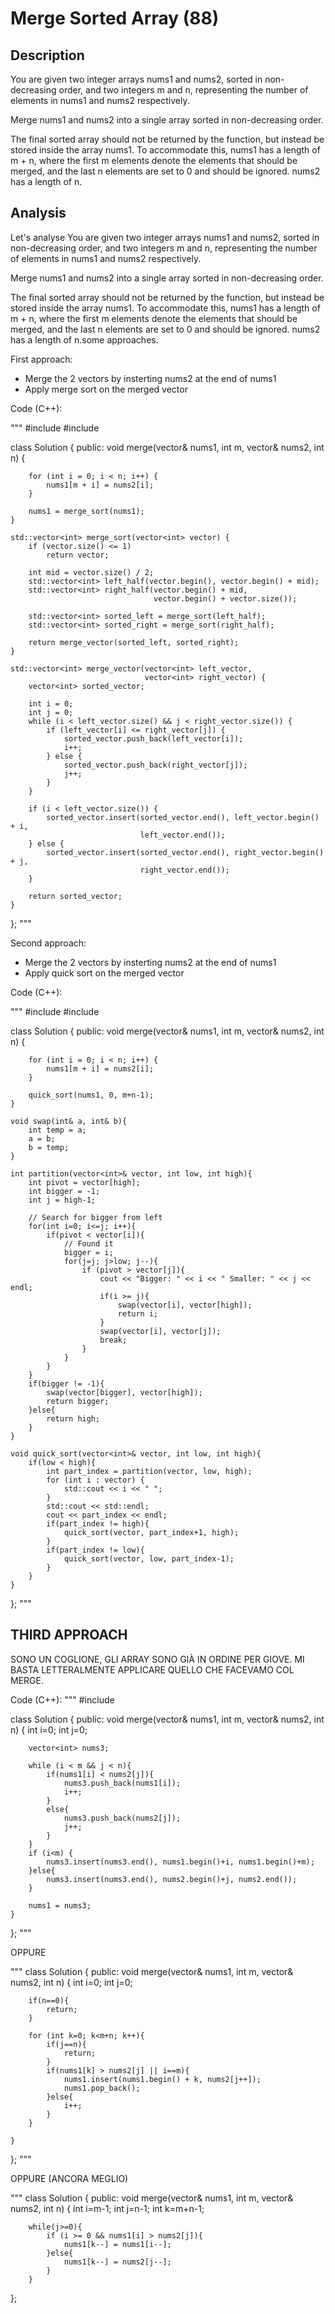# Merge Sorted Array (88)

## Description
You are given two integer arrays nums1 and nums2, sorted in non-decreasing order, and two integers m and n, representing the number of elements in nums1 and nums2 respectively.

Merge nums1 and nums2 into a single array sorted in non-decreasing order.

The final sorted array should not be returned by the function, but instead be stored inside the array nums1. To accommodate this, nums1 has a length of m + n, where the first m elements denote the elements that should be merged, and the last n elements are set to 0 and should be ignored. nums2 has a length of n.

## Analysis

Let's analyse You are given two integer arrays nums1 and nums2, sorted in non-decreasing order, and two integers m and n, representing the number of elements in nums1 and nums2 respectively.

Merge nums1 and nums2 into a single array sorted in non-decreasing order.

The final sorted array should not be returned by the function, but instead be stored inside the array nums1. To accommodate this, nums1 has a length of m + n, where the first m elements denote the elements that should be merged, and the last n elements are set to 0 and should be ignored. nums2 has a length of n.some approaches.

First approach:

- Merge the 2 vectors by insterting nums2 at the end of nums1
- Apply merge sort on the merged vector

Code (C++):

"""
#include <iostream>
#include <vector>

class Solution {
public:
    void merge(vector<int>& nums1, int m, vector<int>& nums2, int n) {

        for (int i = 0; i < n; i++) {
            nums1[m + i] = nums2[i];
        }

        nums1 = merge_sort(nums1);
    }

    std::vector<int> merge_sort(vector<int> vector) {
        if (vector.size() <= 1)
            return vector;

        int mid = vector.size() / 2;
        std::vector<int> left_half(vector.begin(), vector.begin() + mid);
        std::vector<int> right_half(vector.begin() + mid,
                                    vector.begin() + vector.size());

        std::vector<int> sorted_left = merge_sort(left_half);
        std::vector<int> sorted_right = merge_sort(right_half);

        return merge_vector(sorted_left, sorted_right);
    }

    std::vector<int> merge_vector(vector<int> left_vector,
                                  vector<int> right_vector) {
        vector<int> sorted_vector;

        int i = 0;
        int j = 0;
        while (i < left_vector.size() && j < right_vector.size()) {
            if (left_vector[i] <= right_vector[j]) {
                sorted_vector.push_back(left_vector[i]);
                i++;
            } else {
                sorted_vector.push_back(right_vector[j]);
                j++;
            }
        }

        if (i < left_vector.size()) {
            sorted_vector.insert(sorted_vector.end(), left_vector.begin() + i,
                                 left_vector.end());
        } else {
            sorted_vector.insert(sorted_vector.end(), right_vector.begin() + j,
                                 right_vector.end());
        }

        return sorted_vector;
    }
};
"""

Second approach:

- Merge the 2 vectors by insterting nums2 at the end of nums1
- Apply quick sort on the merged vector

Code (C++):

"""
#include <iostream>
#include <vector>

class Solution {
public:
    void merge(vector<int>& nums1, int m, vector<int>& nums2, int n) {

        for (int i = 0; i < n; i++) {
            nums1[m + i] = nums2[i];
        }

        quick_sort(nums1, 0, m+n-1);
    }

    void swap(int& a, int& b){
        int temp = a;
        a = b;
        b = temp;
    }

    int partition(vector<int>& vector, int low, int high){
        int pivot = vector[high];
        int bigger = -1;
        int j = high-1;

        // Search for bigger from left
        for(int i=0; i<=j; i++){
            if(pivot < vector[i]){
                // Found it
                bigger = i;
                for(j=j; j>low; j--){
                    if (pivot > vector[j]){
                        cout << "Bigger: " << i << " Smaller: " << j << endl;
                        if(i >= j){
                            swap(vector[i], vector[high]);
                            return i;
                        }
                        swap(vector[i], vector[j]);
                        break;
                    }
                }
            }
        }
        if(bigger != -1){
            swap(vector[bigger], vector[high]);
            return bigger;
        }else{
            return high;
        }
    }

    void quick_sort(vector<int>& vector, int low, int high){
        if(low < high){
            int part_index = partition(vector, low, high);
            for (int i : vector) {
                std::cout << i << " ";
            }
            std::cout << std::endl;
            cout << part_index << endl;
            if(part_index != high){
                quick_sort(vector, part_index+1, high);
            }
            if(part_index != low){
                quick_sort(vector, low, part_index-1);
            }
        }
    }
};
"""

## THIRD APPROACH

SONO UN COGLIONE, GLI ARRAY SONO GIÀ IN ORDINE PER GIOVE.
MI BASTA LETTERALMENTE APPLICARE QUELLO CHE FACEVAMO COL MERGE.

Code (C++):
"""
#include <algorithm>

class Solution {
public:
    void merge(vector<int>& nums1, int m, vector<int>& nums2, int n) {
        int i=0;
        int j=0;

        vector<int> nums3;
        
        while (i < m && j < n){
            if(nums1[i] < nums2[j]){
                nums3.push_back(nums1[i]);
                i++;
            }
            else{
                nums3.push_back(nums2[j]);
                j++;
            }
        }
        if (i<m) {
            nums3.insert(nums3.end(), nums1.begin()+i, nums1.begin()+m);
        }else{
            nums3.insert(nums3.end(), nums2.begin()+j, nums2.end());
        }

        nums1 = nums3;
    }
};
"""

OPPURE

"""
class Solution {
public:
    void merge(vector<int>& nums1, int m, vector<int>& nums2, int n) {
        int i=0;
        int j=0;

        if(n==0){
            return;
        }

        for (int k=0; k<m+n; k++){
            if(j==n){
                return;
            }
            if(nums1[k] > nums2[j] || i==m){
                nums1.insert(nums1.begin() + k, nums2[j++]);
                nums1.pop_back();
            }else{
                i++;
            }
        }
 
    }
};
"""

OPPURE (ANCORA MEGLIO)

"""
class Solution {
public:
    void merge(vector<int>& nums1, int m, vector<int>& nums2, int n) {
        int i=m-1;
        int j=n-1;
        int k=m+n-1;

        while(j>=0){
            if (i >= 0 && nums1[i] > nums2[j]){
                nums1[k--] = nums1[i--];
            }else{
                nums1[k--] = nums2[j--];
            }
        }
};
